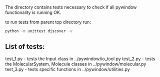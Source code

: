 The directory contains tests necessary to check if all pywindow functionality is running OK.

to run tests from parent top directory run:
```bash
python -m unittest discover -v
```

List of tests:
--------------

test_1.py - tests the Input class in ../pywindow/io_tool.py
test_2.py - tests the MolecularSystem, Molecule classes in ../pywindow/molecular.py
test_3.py - tests specific functions in ../pywindow/utilities.py
